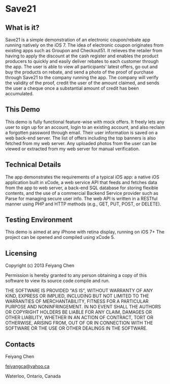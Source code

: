 Save21
======
 What is it?
  -----------

  Save21 is a simple demonstration of an electronic coupon/rebate app running natively on the iOS 7.
  The idea of electronic coupon originates from existing apps such as Groupon and Checkout51. 
  It relieves the retailer from having to apply the discount at the cash register and enables the 
  product producers to quickly and easily deliver rebates to each customer through the app. The user 
  is able to view all participants’ latest offers, go out and buy the products on rebate, and send a 
  photo of the proof of purchase through Save21 to the company running the app. The company will verify 
  the validity of the proof, credit the user of the amount claimed, and sends the user a cheque once a 
  substantial amount of credit has been accumulated.



  This Demo
  ------------------
  This demo is fully functional feature-wise with mock offers. It freely lets any user to sign up for 
  an account, login to an existing account, and also reclaim a forgotten password through email. Their 
  user information is saved on a web back-end server. The list of offers including the top banners is 
  also fetched from my web server. Any uploaded photos from the user can be viewed or extracted from 
  my web server for manual verification. 


  Technical Details
  -------------
  The app demonstrates the requirements of a typical iOS app: a native iOS application built in xCode, 
  a web service API that feeds and fetches data from the app to web server, a back-end SQL database for
  storing flexible contents, and the use of a commercial Backend Service provider such as Parse for 
  managing secure user info.
  The web API is written in a RESTful manner using PHP and HTTP methods (e.g., GET, PUT, POST, or DELETE).


  Testing Environment
  ------------
  This demo is aimed at any iPhone with retina display, running on iOS 7+
  The project can be opened and compiled using xCode 5.


  Licensing
  ---------
  Copyright (c) 2013 Feiyang Chen

  Permission is hereby granted to any person obtaining a copy of this software to view its source code
  compile and run. 


  THE SOFTWARE IS PROVIDED "AS IS", WITHOUT WARRANTY OF ANY KIND, EXPRESS OR IMPLIED, INCLUDING BUT 
  NOT LIMITED TO THE WARRANTIES OF MERCHANTABILITY, FITNESS FOR A PARTICULAR PURPOSE AND NONINFRINGEMENT.
  IN NO EVENT SHALL THE AUTHORS OR COPYRIGHT HOLDERS BE LIABLE FOR ANY CLAIM, DAMAGES OR OTHER LIABILITY, 
  WHETHER IN AN ACTION OF CONTRACT, TORT OR OTHERWISE, ARISING FROM, OUT OF OR IN CONNECTION WITH THE 
  SOFTWARE OR THE USE OR OTHER DEALINGS IN THE SOFTWARE.


  Contacts
  --------
  Feiyang Chen
  
  feiyangca@yahoo.ca
  
  Waterloo, Ontario, Canada
